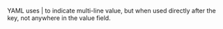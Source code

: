 
YAML uses | to indicate multi-line value, but when used directly after the key, not anywhere in the value field.